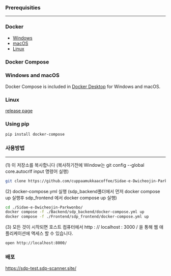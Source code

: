 
### Prerequisities
----------------------------
### Docker

* [Windows](https://docs.docker.com/windows/started)
* [macOS](https://docs.docker.com/mac/started/)
* [Linux](https://docs.docker.com/linux/started/)

### Docker Compose

### Windows and macOS

Docker Compose is included in
[Docker Desktop](https://www.docker.com/products/docker-desktop)
for Windows and macOS.

### Linux

[release page](https://github.com/docker/compose/releases)

### Using pip

```console
pip install docker-compose
```
### 사용방법
----------------------------
(1) 이 저장소를 복사합니다 (복사하기전에 Window는 git config --global core.autocrlf input 명령어 실행)
```bash
git clone https://github.com/cuppaamukkaacoffee/Sidae-e-Dwicheojin-Parkwonbo.git
```

(2) docker-compose.yml 실행 (sdp_backend폴더에서 먼저 docker compose up 실행후 sdp_frontend 에서 docker compose up 실행)
```bash
cd ./Sidae-e-Dwicheojin-Parkwonbo/
docker compose -f ./Backend/sdp_backend/docker-compose.yml up
docker compose -f ./Frontend/sdp_frontend/docker-compose.yml up
```

(3) 모든 것이 시작되면 호스트 컴퓨터에서 http : // localhost : 3000 / 을 통해 웹 애플리케이션에 액세스 할 수 있습니다.
```bash
open http://localhost:8000/
```

### 배포
https://sdp-test.sdp-scanner.site/
